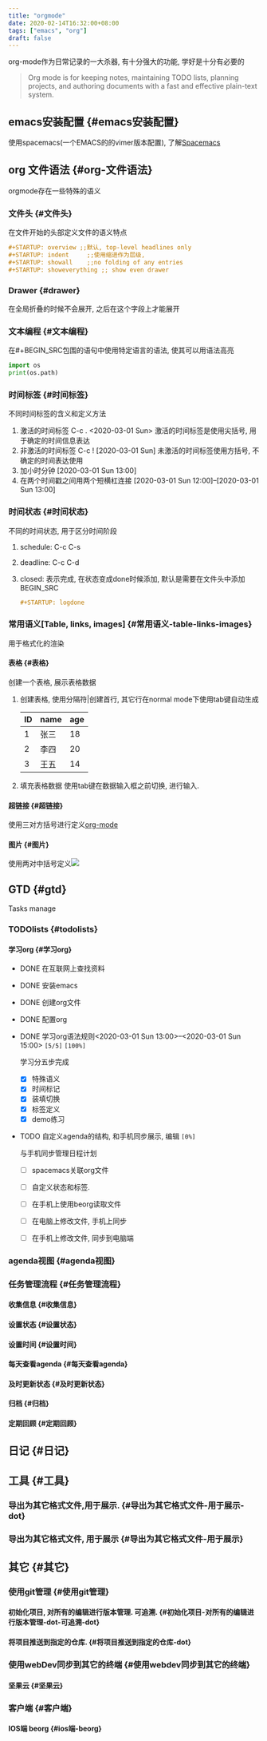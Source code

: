 ```yaml
---
title: "orgmode"
date: 2020-02-14T16:32:00+08:00
tags: ["emacs", "org"]
draft: false
---
```


org-mode作为日常记录的一大杀器, 有十分强大的功能, 学好是十分有必要的

<!--more-->

> Org mode is for keeping notes, maintaining TODO lists, planning projects, and authoring documents with a fast and effective plain-text system.


## emacs安装配置 {#emacs安装配置}

使用spacemacs(一个EMACS的的vimer版本配置), 了解[Spacemacs](https://www.spacemacs.org/)


## org 文件语法 {#org-文件语法}

orgmode存在一些特殊的语义


### 文件头 {#文件头}

在文件开始的头部定义文件的语义特点

```org
#+STARTUP: overview ;;默认, top-level headlines only
#+STARTUP: indent     ;;使用缩进作为层级,
#+STARTUP: showall    ;;no folding of any entries
#+STARTUP: showeverything ;; show even drawer
```


### Drawer {#drawer}

在全局折叠的时候不会展开, 之后在这个字段上才能展开


### 文本编程 {#文本编程}

在#+BEGIN\_SRC包围的语句中使用特定语言的语法, 使其可以用语法高亮

```python
import os
print(os.path)
```


### 时间标签 {#时间标签}

不同时间标签的含义和定义方法

1.  激活的时间标签 C-c . <span class="timestamp-wrapper"><span class="timestamp">&lt;2020-03-01 Sun&gt;</span></span>
    激活的时间标签是使用尖括号, 用于确定的时间信息表达
2.  非激活的时间标签 C-c ! <span class="timestamp-wrapper"><span class="timestamp">[2020-03-01 Sun]</span></span>
    未激活的时间标签使用方括号, 不确定的时间表达使用
3.  加小时分钟 <span class="timestamp-wrapper"><span class="timestamp">[2020-03-01 Sun 13:00]</span></span>
4.  在两个时间戳之间用两个短横杠连接 <span class="timestamp-wrapper"><span class="timestamp">[2020-03-01 Sun 12:00]&#x2013;[2020-03-01 Sun 13:00]</span></span>


### 时间状态 {#时间状态}

不同的时间状态, 用于区分时间阶段

1.  schedule: C-c C-s
2.  deadline: C-c C-d
3.  closed: 表示完成, 在状态变成done时候添加, 默认是需要在文件头中添加 BEGIN\_SRC

    ```org
    #+STARTUP: logdone
    ```


### 常用语义[Table, links, images] {#常用语义-table-links-images}

用于格式化的渲染


#### 表格 {#表格}

创建一个表格, 展示表格数据

1.  创建表格, 使用分隔符|创建首行, 其它行在normal mode下使用tab键自动生成

    | ID | name | age |
    |----|------|-----|
    | 1  | 张三 | 18  |
    | 2  | 李四 | 20  |
    | 3  | 王五 | 14  |
2.  填充表格数据
    使用tab键在数据输入框之前切换, 进行输入.


#### 超链接 {#超链接}

使用三对方括号进行定义[org-mode](https://orgmode.org/)


#### 图片 {#图片}

使用两对中括号定义![](./demo.jpg)


## GTD {#gtd}

Tasks manage


### TODOlists {#todolists}


#### 学习org {#学习org}

<!--list-separator-->

- <span class="org-todo done DONE">DONE</span>  在互联网上查找资料

<!--list-separator-->

- <span class="org-todo done DONE">DONE</span>  安装emacs

<!--list-separator-->

- <span class="org-todo done DONE">DONE</span>  创建org文件

<!--list-separator-->

- <span class="org-todo done DONE">DONE</span>  配置org

<!--list-separator-->

- <span class="org-todo done DONE">DONE</span>  学习org语法规则<span class="timestamp-wrapper"><span class="timestamp">&lt;2020-03-01 Sun 13:00&gt;&#x2013;&lt;2020-03-01 Sun 15:00&gt; </span></span> <code>[5/5]</code> <code>[100%]</code>

    学习分五步完成

    -   [X] 特殊语义
    -   [X] 时间标记
    -   [X] 装填切换
    -   [X] 标签定义
    -   [X] demo练习

<!--list-separator-->

- <span class="org-todo todo TODO">TODO</span>  自定义agenda的结构, 和手机同步展示, 编辑 <code>[0%]</code>

    与手机同步管理日程计划

    -   [ ] spacemacs关联org文件
    -   [ ] 自定义状态和标签.
    -   [ ] 在手机上使用beorg读取文件
    -   [ ] 在电脑上修改文件, 手机上同步
    -   [ ] 在手机上修改文件, 同步到电脑端


### agenda视图 {#agenda视图}


### 任务管理流程 {#任务管理流程}


#### 收集信息 {#收集信息}


#### 设置状态 {#设置状态}


#### 设置时间 {#设置时间}


#### 每天查看agenda {#每天查看agenda}


#### 及时更新状态 {#及时更新状态}


#### 归档 {#归档}


#### 定期回顾 {#定期回顾}


## 日记 {#日记}


## 工具 {#工具}


### 导出为其它格式文件,用于展示. {#导出为其它格式文件-用于展示-dot}


### 导出为其它格式文件, 用于展示 {#导出为其它格式文件-用于展示}


## 其它 {#其它}


### 使用git管理 {#使用git管理}


#### 初始化项目, 对所有的编辑进行版本管理. 可追溯. {#初始化项目-对所有的编辑进行版本管理-dot-可追溯-dot}


#### 将项目推送到指定的仓库. {#将项目推送到指定的仓库-dot}


### 使用webDev同步到其它的终端 {#使用webdev同步到其它的终端}


#### 坚果云 {#坚果云}


### 客户端 {#客户端}


#### IOS端 beorg {#ios端-beorg}
